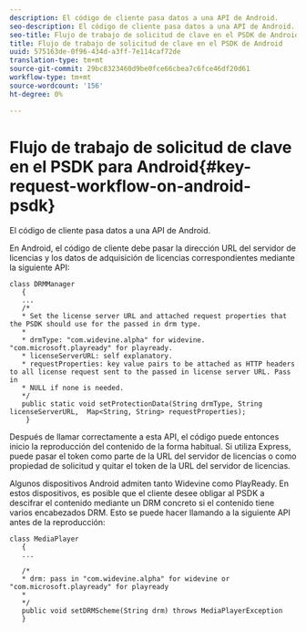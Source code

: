 ```yaml
---
description: El código de cliente pasa datos a una API de Android.
seo-description: El código de cliente pasa datos a una API de Android.
seo-title: Flujo de trabajo de solicitud de clave en el PSDK de Android
title: Flujo de trabajo de solicitud de clave en el PSDK de Android
uuid: 575163de-0f96-434d-a3ff-7e114caf72de
translation-type: tm+mt
source-git-commit: 29bc8323460d9be0fce66cbea7c6fce46df20d61
workflow-type: tm+mt
source-wordcount: '156'
ht-degree: 0%

---
```



# Flujo de trabajo de solicitud de clave en el PSDK para Android{#key-request-workflow-on-android-psdk}

El código de cliente pasa datos a una API de Android.

En Android, el código de cliente debe pasar la dirección URL del servidor de licencias y los datos de adquisición de licencias correspondientes mediante la siguiente API:

```
class DRMManager 
   { 
   ... 
   /* 
   * Set the license server URL and attached request properties that the PSDK should use for the passed in drm type.  
   * 
   * drmType: "com.widevine.alpha" for widevine. "com.microsoft.playready" for playready. 
   * licenseServerURL: self explanatory.  
   * requestProperties: key value pairs to be attached as HTTP headers to all license request sent to the passed in license server URL. Pass in 
   * NULL if none is needed.  
   */ 
   public static void setProtectionData(String drmType, String licenseServerURL,  Map<String, String> requestProperties); 
    }
```

Después de llamar correctamente a esta API, el código puede entonces inicio la reproducción del contenido de la forma habitual. Si utiliza Express, puede pasar el token como parte de la URL del servidor de licencias o como propiedad de solicitud y quitar el token de la URL del servidor de licencias.

Algunos dispositivos Android admiten tanto Widevine como PlayReady. En estos dispositivos, es posible que el cliente desee obligar al PSDK a descifrar el contenido mediante un DRM concreto si el contenido tiene varios encabezados DRM. Esto se puede hacer llamando a la siguiente API antes de la reproducción:

```
class MediaPlayer 
   { 
   ... 
    
   /* 
   * drm: pass in "com.widevine.alpha" for widevine or "com.microsoft.playready" for playready 
   * 
   */ 
   public void setDRMScheme(String drm) throws MediaPlayerException 
   }
```

